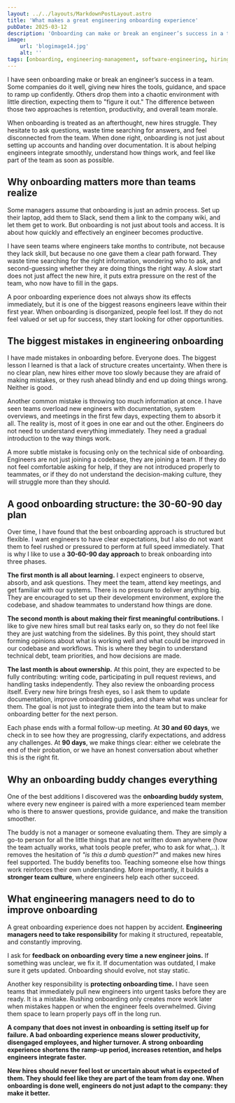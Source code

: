 ```yaml
---
layout: ../../layouts/MarkdownPostLayout.astro
title: 'What makes a great engineering onboarding experience'
pubDate: 2025-03-12
description: 'Onboarding can make or break an engineer’s success in a team. A structured and thoughtful approach helps new hires integrate faster, become productive sooner, and feel like part of the team from day one.'
image:
    url: 'blogimage14.jpg'
    alt: ''
tags: [onboarding, engineering-management, software-engineering, hiring, retention, team-culture, productivity, mentorship, onboarding-buddy, team-dynamics, technical-documentation, new-hires, agile, career-growth, leadership, employee-experience, 30-60-90-plan, learning, feedback, software-development, inclusion]
---
```


I have seen onboarding make or break an engineer’s success in a team. Some companies do it well, giving new hires the tools, guidance, and space to ramp up confidently. Others drop them into a chaotic environment with little direction, expecting them to "figure it out." The difference between those two approaches is retention, productivity, and overall team morale.

When onboarding is treated as an afterthought, new hires struggle. They hesitate to ask questions, waste time searching for answers, and feel disconnected from the team. When done right, onboarding is not just about setting up accounts and handing over documentation. It is about helping engineers integrate smoothly, understand how things work, and feel like part of the team as soon as possible.

## Why onboarding matters more than teams realize

Some managers assume that onboarding is just an admin process. Set up their laptop, add them to Slack, send them a link to the company wiki, and let them get to work. But onboarding is not just about tools and access. It is about how quickly and effectively an engineer becomes productive.

I have seen teams where engineers take months to contribute, not because they lack skill, but because no one gave them a clear path forward. They waste time searching for the right information, wondering who to ask, and second-guessing whether they are doing things the right way. A slow start does not just affect the new hire, it puts extra pressure on the rest of the team, who now have to fill in the gaps.

A poor onboarding experience does not always show its effects immediately, but it is one of the biggest reasons engineers leave within their first year. When onboarding is disorganized, people feel lost. If they do not feel valued or set up for success, they start looking for other opportunities.

## The biggest mistakes in engineering onboarding

I have made mistakes in onboarding before. Everyone does. The biggest lesson I learned is that a lack of structure creates uncertainty. When there is no clear plan, new hires either move too slowly because they are afraid of making mistakes, or they rush ahead blindly and end up doing things wrong. Neither is good.

Another common mistake is throwing too much information at once. I have seen teams overload new engineers with documentation, system overviews, and meetings in the first few days, expecting them to absorb it all. The reality is, most of it goes in one ear and out the other. Engineers do not need to understand everything immediately. They need a gradual introduction to the way things work.

A more subtle mistake is focusing only on the technical side of onboarding. Engineers are not just joining a codebase, they are joining a team. If they do not feel comfortable asking for help, if they are not introduced properly to teammates, or if they do not understand the decision-making culture, they will struggle more than they should.

## A good onboarding structure: the 30-60-90 day plan

Over time, I have found that the best onboarding approach is structured but flexible. I want engineers to have clear expectations, but I also do not want them to feel rushed or pressured to perform at full speed immediately. That is why I like to use a **30-60-90 day approach** to break onboarding into three phases.

**The first month is all about learning.** I expect engineers to observe, absorb, and ask questions. They meet the team, attend key meetings, and get familiar with our systems. There is no pressure to deliver anything big. They are encouraged to set up their development environment, explore the codebase, and shadow teammates to understand how things are done.

**The second month is about making their first meaningful contributions.** I like to give new hires small but real tasks early on, so they do not feel like they are just watching from the sidelines. By this point, they should start forming opinions about what is working well and what could be improved in our codebase and workflows. This is where they begin to understand technical debt, team priorities, and how decisions are made.

**The last month is about ownership.** At this point, they are expected to be fully contributing: writing code, participating in pull request reviews, and handling tasks independently. They also review the onboarding process itself. Every new hire brings fresh eyes, so I ask them to update documentation, improve onboarding guides, and share what was unclear for them. The goal is not just to integrate them into the team but to make onboarding better for the next person.

Each phase ends with a formal follow-up meeting. At **30 and 60 days**, we check in to see how they are progressing, clarify expectations, and address any challenges. At **90 days**, we make things clear: either we celebrate the end of their probation, or we have an honest conversation about whether this is the right fit.

## Why an onboarding buddy changes everything

One of the best additions I discovered was the **onboarding buddy system**, where every new engineer is paired with a more experienced team member who is there to answer questions, provide guidance, and make the transition smoother.

The buddy is not a manager or someone evaluating them. They are simply a go-to person for all the little things that are not written down anywhere (how the team actually works, what tools people prefer, who to ask for what,..). It removes the hesitation of *"is this a dumb question?"* and makes new hires feel supported. The buddy benefits too. Teaching someone else how things work reinforces their own understanding. More importantly, it builds a **stronger team culture**, where engineers help each other succeed.

## What engineering managers need to do to improve onboarding

A great onboarding experience does not happen by accident. **Engineering managers need to take responsibility** for making it structured, repeatable, and constantly improving.

I ask for **feedback on onboarding every time a new engineer joins.** If something was unclear, we fix it. If documentation was outdated, I make sure it gets updated. Onboarding should evolve, not stay static.

Another key responsibility is **protecting onboarding time.** I have seen teams that immediately pull new engineers into urgent tasks before they are ready. It is a mistake. Rushing onboarding only creates more work later when mistakes happen or when the engineer feels overwhelmed. Giving them space to learn properly pays off in the long run.

**A company that does not invest in onboarding is setting itself up for failure. A bad onboarding experience means slower productivity, disengaged employees, and higher turnover. A strong onboarding experience shortens the ramp-up period, increases retention, and helps engineers integrate faster.**

**New hires should never feel lost or uncertain about what is expected of them. They should feel like they are part of the team from day one. When onboarding is done well, engineers do not just adapt to the company: they make it better.**

